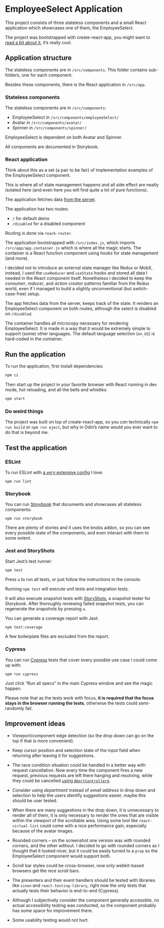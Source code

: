 # EmployeeSelect Application

This project consists of three stateless components and a small React application which showcases one of them, the EmployeeSelect.

The project was bootstrapped with create-react-app, you might want to [read a bit about it](https://github.com/facebook/create-react-app), it’s really cool.

## Application structure

The stateless components are in `/src/components`. This folder contains sub-folders, one for each component.

Besides these components, there is the React application in `/src/app`.

### Stateless components

The stateless components are in `/src/components`:
- EmployeeSelect in `/src/components/employeeSelect/`
- Avatar in `/src/components/avatar/`
- Spinner in `/src/components/spinner/`

EmployeeSelect is dependent on both Avatar and Spinner.

All components are documented in Storybook.

### React application

Think about this as a set (a pair to be fair) of implementation examples of the EmployeeSelect component.

This is where all of state management happens and all side effect are neatly isolated here (and even here you will find quite a lot of pure functions).

The application fetches data [from the server](../server/README.md).

The application has two routes:
- `/` for default demo
- `/disabled` for a disabled component

Routing is done via `reach-router`.

The application bootstrapped with `/src/index.js`, which imports `/src/app/app.container.js` which is where all the magic starts. The container is a React function component using hooks for state management (and more).

I decided not to introduce an external state manager like Redux or MobX, instead, I used the `useReducer` and `useState` hooks and stored all data I needed in the React component itself. Nonetheless I decided to keep the _consumer_, _reducer_, and _action creator_ patterns familiar from the Redux world, even if I managed to build a slightly unconventional (but switch-case-free) setup.

The app fetches data from the server, keeps track of the state. It renders an EmployeeSelect component on both routes, although the select is disabled on `/disabled`.

The container handles all microcopy necessary for rendering EmployeeSelect. It is made in a way that it would be extremely simple to support (some) other languages. The default language selection (`en_US`) is hard-coded in the container.

## Run the application

To run the application, first install dependencies:
```bash
npm ci
```

Then start up the project in your favorite browser with React running in dev mode, hot reloading, and all the bells and whistles:
```bash
npm start
```

### Do weird things

The project was built on top of create-react-app, so you _can_ technically `npm run build` or `npm run eject`, but why in Odin’s name would you ever want to do that is beyond me.

## Test the application

### ESLint

To run ESLint with [a _very_ extensive config](https://www.npmjs.com/package/@agillic/eslint-config) I love:
```
npm run lint
```

### Storybook

You can run [Stroybook](https://storybook.js.org/) that documents and showcases all stateless components:
```
npm run storybook
```
There are plenty of stories and it uses the knobs addon, so you can see every possible state of the components, and even interact with them to some extent.

### Jest and StoryShots

Start Jest’s test runner:

```
npm test
```

Press `a` to run all tests, or just follow the instructions in the console.

Running `npm test` will execute unit tests and integration tests.

It will also execute snapshot tests with [StoryShots](https://github.com/storybooks/storybook/tree/master/addons/storyshots), a snapshot tester for Storybook. After thoroughly reviewing failed snapshot tests, you can regenerate the snapshots by pressing `u`.

You can generate a coverage report with Jest:
```
npm test:coverage
```
A few boilerplate files are excluded from the report.

### Cypress

You can run [Cypress](https://www.cypress.io/) tests that cover every possible use case I could come up with:
```
npm run cypress
```
Just click “Run all specs” in the main Cypress window and see the magic happen.

Please note that as the tests work with focus, **it is required that the focus stays in the browser running the tests**, otherwise the tests could semi-randomly fail.

## Improvement ideas

- Viewport/component edge detection (so the drop down can go on the top if that is more convenient).

- Keep cursor position and selection state of the input field when returning after leaving it for suggestions.

- The race condition situation could be handled in a better way with request cancellation. Now every time the component fires a new request, previous requests are left there hanging and resolving, while they could be cancelled [using `AbortController`s](https://developer.mozilla.org/en-US/docs/Web/API/AbortController).

- Consider using _department_ instead of _email address_ in drop down and selection to help the users identify suggestions easier, maybe this should be user tested.

- When there are many suggestions in the drop down, it is unnecessary to render all of them, it is only necessary to render the ones that are visible within the viewport of the scrollable area. Using some tool like `react-virtual-list` could come with a nice performance gain, especially because of the avatar images.

- Rounded corners – on the screenshot one version was with rounded corners, and the other without. I decided to go with rounded corners as I thought that it looked nicer, but it could be easily turned to a `prop` so the EmployeeSelect component would support both.

- Scroll bar styles could be cross-browser, now only webkit-based browsers get the nice scroll bars.

- The presenters and their event handlers should be tested with libraries like `sinon` and `react-testing-library`, right now the only tests that actually tests their behavior is end-to-end (Cypress).

- Although I subjectively consider the component generally accessible, no actual accessibility testing was conducted, so the component probably has some space for improvement there.

- Some usability testing would not hurt.